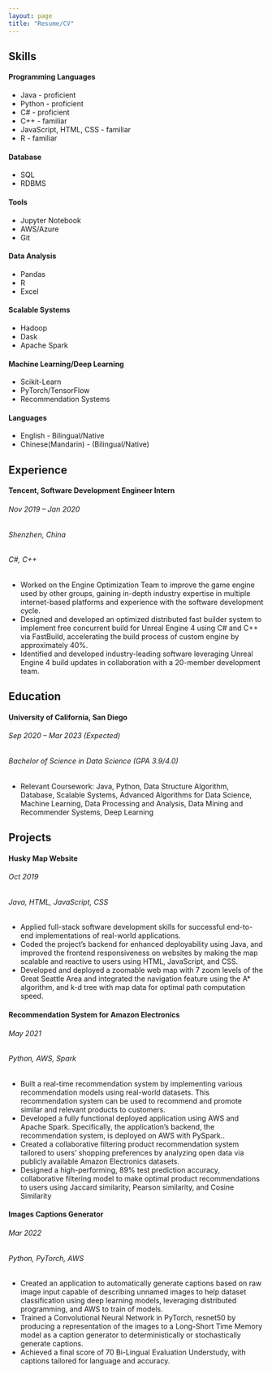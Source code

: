 ```yaml
---
layout: page
title: "Resume/CV"
---
```

## Skills
#### Programming Languages
* Java - proficient
* Python - proficient
* C# - proficient
* C++ - familiar 
* JavaScript, HTML, CSS - familiar 
* R - familiar 
#### Database
* SQL
* RDBMS 
#### Tools
* Jupyter Notebook
* AWS/Azure
* Git
#### Data Analysis
* Pandas
* R
* Excel
#### Scalable Systems
* Hadoop
* Dask
* Apache Spark
#### Machine Learning/Deep Learning
* Scikit-Learn
* PyTorch/TensorFlow
* Recommendation Systems
#### Languages
* English - Bilingual/Native
* Chinese(Mandarin) - (Bilingual/Native)

## Experience
#### Tencent, Software Development Engineer Intern
###### Nov 2019 – Jan 2020
###### Shenzhen, China 
###### C#, C++
* Worked on the Engine Optimization Team to improve the game engine used by other groups, gaining in-depth industry expertise in multiple internet-based platforms and experience with the software development cycle.  
* Designed and developed an optimized distributed fast builder system to implement free concurrent build for Unreal Engine 4 using C# and C++ via FastBuild, accelerating the build process of custom engine by approximately 40%. 
* Identified and developed industry-leading software leveraging Unreal Engine 4 build updates in collaboration with a 20-member development team.


## Education
#### University of California, San Diego
###### Sep 2020 – Mar 2023 (Expected)
###### Bachelor of Science in Data Science (GPA 3.9/4.0)
* Relevant Coursework: Java, Python, Data Structure Algorithm, Database, Scalable Systems, Advanced Algorithms for Data Science, Machine Learning, Data Processing and Analysis, Data Mining and Recommender Systems, Deep Learning

## Projects
#### Husky Map Website
###### Oct 2019
###### Java, HTML, JavaScript, CSS
* Applied full-stack software development skills for successful end-to-end implementations of real-world applications.
* Coded the project’s backend for enhanced deployability using Java, and improved the frontend responsiveness on websites by making the map scalable and reactive to users using HTML, JavaScript, and CSS.
* Developed and deployed a zoomable web map with 7 zoom levels of the Great Seattle Area and integrated the navigation feature using the A* algorithm, and k-d tree with map data for optimal path computation speed.


#### Recommendation System for Amazon Electronics 
###### May 2021
###### Python, AWS, Spark
* Built a real-time recommendation system by implementing various recommendation models using real-world datasets. This recommendation system can be used to recommend and promote similar and relevant products to customers. 
* Developed a fully functional deployed application using AWS and Apache Spark. Specifically, the application’s backend, the recommendation system, is deployed on AWS with PySpark..
* Created a collaborative filtering product recommendation system tailored to users’ shopping preferences by analyzing open data via publicly available Amazon Electronics datasets.
* Designed a high-performing, 89% test prediction accuracy, collaborative filtering model to make optimal product recommendations to users using Jaccard similarity, Pearson similarity, and Cosine Similarity 


#### Images Captions Generator 
###### Mar 2022
###### Python, PyTorch, AWS
* Created an application to automatically generate captions based on raw image input capable of describing unnamed images to help dataset classification using deep learning models, leveraging distributed programming, and AWS to train of models.
* Trained a Convolutional Neural Network in PyTorch, resnet50 by producing a representation of the images to a Long-Short Time Memory model as a caption generator to deterministically or stochastically generate captions.
* Achieved a final score of 70 Bi-Lingual Evaluation Understudy, with captions tailored for language and accuracy.
